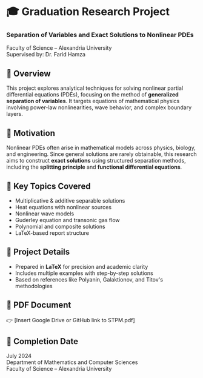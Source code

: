 # 🎓 Graduation Research Project  
### Separation of Variables and Exact Solutions to Nonlinear PDEs  
Faculty of Science – Alexandria University  
Supervised by: Dr. Farid Hamza

## 📘 Overview  
This project explores analytical techniques for solving nonlinear partial differential equations (PDEs), focusing on the method of **generalized separation of variables**. It targets equations of mathematical physics involving power-law nonlinearities, wave behavior, and complex boundary layers.

## 🧠 Motivation  
Nonlinear PDEs often arise in mathematical models across physics, biology, and engineering. Since general solutions are rarely obtainable, this research aims to construct **exact solutions** using structured separation methods, including the **splitting principle** and **functional differential equations**.

## 🧪 Key Topics Covered  
- Multiplicative & additive separable solutions  
- Heat equations with nonlinear sources  
- Nonlinear wave models  
- Guderley equation and transonic gas flow  
- Polynomial and composite solutions  
- LaTeX-based report structure

## 📂 Project Details  
- Prepared in **LaTeX** for precision and academic clarity  
- Includes multiple examples with step-by-step solutions  
- Based on references like Polyanin, Galaktionov, and Titov's methodologies

## 🔗 PDF Document  
👉 [Insert Google Drive or GitHub link to STPM.pdf]

## 📅 Completion Date  
July 2024  
Department of Mathematics and Computer Sciences  
Faculty of Science – Alexandria University
